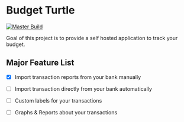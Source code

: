 # Budget Turtle

[![Master Build](https://github.com/simonhauck/BudgetTurtle/actions/workflows/on-master-push.yml/badge.svg?branch=master)](https://github.com/simonhauck/BudgetTurtle/actions/workflows/on-master-push.yml)

Goal of this project is to provide a self hosted application to track your budget.

## Major Feature List

- [x] Import transaction reports from your bank manually
- [ ] Import transaction directly from your bank automatically
- [ ] Custom labels for your transactions
- [ ] Graphs & Reports about your transactions



